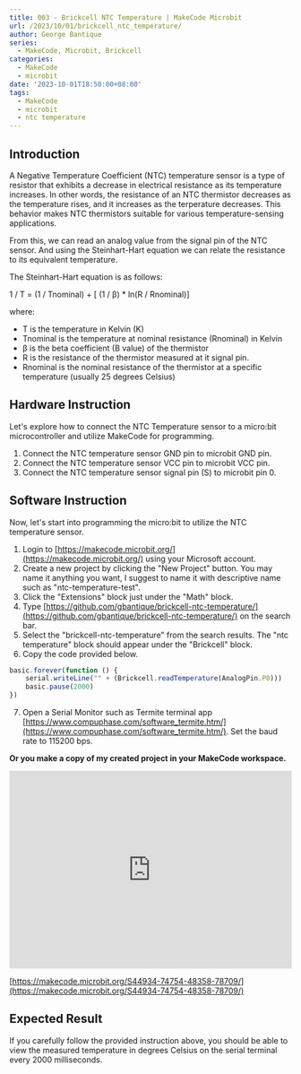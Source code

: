 ```yaml
---
title: 003 - Brickcell NTC Temperature | MakeCode Microbit
url: /2023/10/01/brickcell_ntc_temperature/
author: George Bantique
series:
  - MakeCode, Microbit, Brickcell
categories:
  - MakeCode
  - microbit
date: '2023-10-01T18:50:00+08:00'
tags:
  - MakeCode
  - microbit
  - ntc temperature
---
```



## **Introduction**

A Negative Temperature Coefficient (NTC) temperature sensor is a type of resistor that exhibits a decrease in electrical resistance as its temperature increases. In other words, the resistance of an NTC thermistor decreases as the temperature rises, and it increases as the terperature decreases. This behavior makes NTC thermistors suitable for various temperature-sensing applications.

From this, we can read an analog value from the signal pin of the NTC sensor. And using the Steinhart-Hart equation we can relate the resistance to its equivalent temperature.

The Steinhart-Hart equation is as follows:

1 / T = (1 / Tnominal) + [ (1 / β) * ln(R / Rnominal)]

where:
- T is the temperature in Kelvin (K)
- Tnominal is the temperature at nominal resistance (Rnominal) in Kelvin
- β is the beta coefficient (B value) of the thermistor
- R is the resistance of the thermistor measured at it signal pin.
- Rnominal is the nominal resistance of the thermistor at a specific temperature (usually 25 degrees Celsius)

## **Hardware Instruction**

Let's explore how to connect the NTC Temperature sensor to a micro:bit microcontroller and utilize MakeCode for programming.

1. Connect the NTC temperature sensor GND pin to microbit GND pin.
2. Connect the NTC temperature sensor VCC pin to microbit VCC pin.
3. Connect the NTC temperature sensor signal pin (S) to microbit pin 0.

## **Software Instruction**

Now, let's start into programming the micro:bit to utilize the NTC temperature sensor.

1. Login to [https://makecode.microbit.org/](https://makecode.microbit.org/) using your Microsoft account.
2. Create a new project by clicking the "New Project" button. You may name it anything you want, I suggest to name it with descriptive name such as "ntc-temperature-test".
3. Click the "Extensions" block just under the "Math" block.
4. Type [https://github.com/gbantique/brickcell-ntc-temperature/](https://github.com/gbantique/brickcell-ntc-temperature/) on the search bar.
5. Select the "brickcell-ntc-temperature" from the search results. The "ntc temperature" block should appear under the "Brickcell" block.
6. Copy the code provided below.

```ts
basic.forever(function () {
    serial.writeLine("" + (Brickcell.readTemperature(AnalogPin.P0)))
    basic.pause(2000)
})
```
7. Open a Serial Monitor such as Termite terminal app [https://www.compuphase.com/software_termite.htm/](https://www.compuphase.com/software_termite.htm/). Set the baud rate to 115200 bps.

**Or you make a copy of my created project in your MakeCode workspace.**

<div style="position:relative;height:0;padding-bottom:70%;overflow:hidden;"><iframe style="position:absolute;top:0;left:0;width:100%;height:100%;" src="https://makecode.microbit.org/#pub:S44934-74754-48358-78709" frameborder="0" sandbox="allow-popups allow-forms allow-scripts allow-same-origin"></iframe></div>

[https://makecode.microbit.org/S44934-74754-48358-78709/](https://makecode.microbit.org/S44934-74754-48358-78709/)

## **Expected Result**

If you carefully follow the provided instruction above, you should be able to view the measured temperature in degrees Celsius on the serial terminal every 2000 milliseconds.

